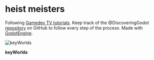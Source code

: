 # heist meisters

Following [Gamedev TV tutorials](https://www.gamedev.tv/). Keep track of the @DiscoveringGodot [repository](https://github.com/DiscoveringGodot/4_Heist_Meisters) on GitHub to follow every step of the process. Made with [GodotEngine](https://godotengine.org/).

![keyWorlds](https://pbs.twimg.com/media/DiqI0ouWsAA8TEE.jpg)

**keyWorlds**